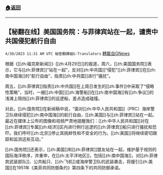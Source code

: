 ###  [:house:返回](README.md)
---


## 【秘翻在线】美国国务院：与菲律宾站在一起，谴责中共国侵犯航行自由
`4/30/2023 11:31 AM UTC 秘密翻譯組G-Translators` [轉載自GNews](https://gnews.org/articles/1264248)

根据《[[zh:福克斯新闻]]》[[zh:4月29日]]的报道，周六，[[zh:美国国务院]]表示，它与[[zh:菲律宾]]“站在一起”，反对[[zh:中共国]]“侵犯”[[zh:菲律宾]]在[[zh:南中国海]]的“航行自由”，指责[[zh:中共国]]进行“骚扰”。

周五，[[zh:菲律宾]]指责[[zh:中共国]]在上周日发生的[[zh:事件]]中采取了“侵略性策略”，当时，一艘[[zh:中国]][[zh:海警船]]在[[zh:南中国海]]有[[zh:争议]]的浅滩上阻挡[[zh:菲律宾]]的巡逻船，差点造成碰撞。

对此，[[zh:国务院]]在新闻稿中说，“面对[[zh:中华人民共和国]]（PRC）海岸警卫队继续侵犯[[zh:南中国海]]的航行自由，[[zh:美国]]与[[zh:菲律宾]]站在一起。最近在媒体上公布的图像和视频严肃地提醒我们：[[zh:中华人民共和国]]对在[[zh:菲律宾]]专属[[zh:经济]]区内进行例行巡逻的[[zh:菲律宾]]船只进行骚扰和恐吓。我们呼吁[[zh:北京]]停止其挑衅性和不安全的行为。[[zh:美国]]将继续密切跟踪和监测这些互动。”

[[zh:国务院]]还表示，[[zh:美国]]和[[zh:菲律宾]]盟友站在一起，维护基于规则的国际海洋秩序，并重申，在[[zh:太平洋地区]]，包括[[zh:南中国海]]，对[[zh:菲律宾武装部队]]、公共船只、[[zh:飞机]]或海岸警卫队的武装袭击，将援引[[zh:美国]]在1951年《美菲共同防御条约》第四条下的共同防御承诺。
